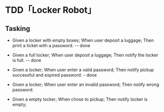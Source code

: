 # TDD「Locker Robot」

## Tasking
- Given a locker with empty boxes; When user deposit a luggage; Then print a ticket with a password. -- done
- Given a full locker; When user deposit a luggage; Then notify the locker is full. -- done
- Given a locker; When user enter a valid password; Then notify pickup successful and expired password. - done
- Given a locker; When user enter an invalid password; Then notify wrong password. 

- Given a empty locker; When chose to pickup; Then notify locker is empty;
